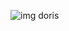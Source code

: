 <!DOCTYPE html>
<html lang="pt-br">
  <head>
    <meta charset="UTF-8">
    <meta name="viewport"
    contect="width=device-width,
    initial-scale=1.0">

  </head>
  <body>
    
![img doris](https://github.com/gabarefjuw/a/assets/142615392/6fef2509-c4e2-4394-bb96-9d4c9021137d)

</body>
